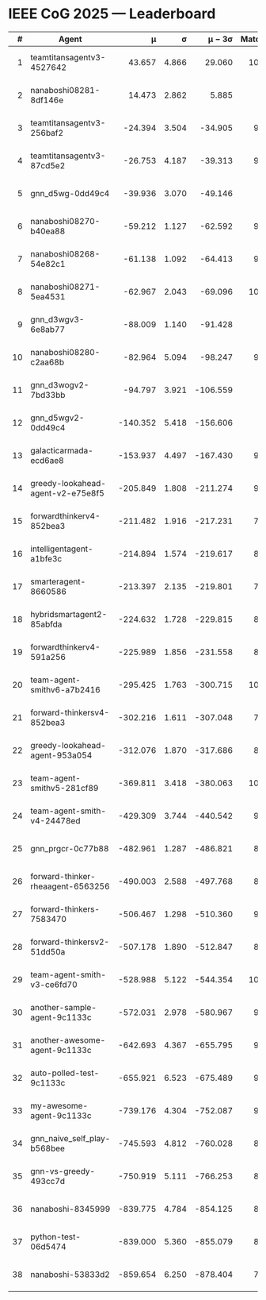 # IEEE CoG 2025 — Leaderboard

| # | Agent | μ | σ | μ − 3σ | Matches | Updated |
|---:|---|---:|---:|---:|---:|---|
| 1 | teamtitansagentv3-4527642 | 43.657 | 4.866 | 29.060 | 10076 | 2025-08-31 06:32 |
| 2 | nanaboshi08281-8df146e | 14.473 | 2.862 | 5.885 | 376 | 2025-08-31 06:32 |
| 3 | teamtitansagentv3-256baf2 | -24.394 | 3.504 | -34.905 | 9914 | 2025-08-31 06:32 |
| 4 | teamtitansagentv3-87cd5e2 | -26.753 | 4.187 | -39.313 | 9018 | 2025-08-31 06:32 |
| 5 | gnn_d5wg-0dd49c4 | -39.936 | 3.070 | -49.146 | 200 | 2025-08-31 06:32 |
| 6 | nanaboshi08270-b40ea88 | -59.212 | 1.127 | -62.592 | 9820 | 2025-08-31 06:32 |
| 7 | nanaboshi08268-54e82c1 | -61.138 | 1.092 | -64.413 | 9400 | 2025-08-31 06:32 |
| 8 | nanaboshi08271-5ea4531 | -62.967 | 2.043 | -69.096 | 10018 | 2025-08-31 06:32 |
| 9 | gnn_d3wgv3-6e8ab77 | -88.009 | 1.140 | -91.428 | 258 | 2025-08-31 06:32 |
| 10 | nanaboshi08280-c2aa68b | -82.964 | 5.094 | -98.247 | 9278 | 2025-08-31 06:32 |
| 11 | gnn_d3wogv2-7bd33bb | -94.797 | 3.921 | -106.559 | 414 | 2025-08-31 06:32 |
| 12 | gnn_d5wgv2-0dd49c4 | -140.352 | 5.418 | -156.606 | 306 | 2025-08-31 06:32 |
| 13 | galacticarmada-ecd6ae8 | -153.937 | 4.497 | -167.430 | 9180 | 2025-08-31 06:32 |
| 14 | greedy-lookahead-agent-v2-e75e8f5 | -205.849 | 1.808 | -211.274 | 9920 | 2025-08-31 06:32 |
| 15 | forwardthinkerv4-852bea3 | -211.482 | 1.916 | -217.231 | 7861 | 2025-08-31 06:32 |
| 16 | intelligentagent-a1bfe3c | -214.894 | 1.574 | -219.617 | 8141 | 2025-08-31 06:32 |
| 17 | smarteragent-8660586 | -213.397 | 2.135 | -219.801 | 7941 | 2025-08-31 06:32 |
| 18 | hybridsmartagent2-85abfda | -224.632 | 1.728 | -229.815 | 8453 | 2025-08-31 06:32 |
| 19 | forwardthinkerv4-591a256 | -225.989 | 1.856 | -231.558 | 8164 | 2025-08-31 06:32 |
| 20 | team-agent-smithv6-a7b2416 | -295.425 | 1.763 | -300.715 | 10120 | 2025-08-31 06:32 |
| 21 | forward-thinkersv4-852bea3 | -302.216 | 1.611 | -307.048 | 7820 | 2025-08-31 06:32 |
| 22 | greedy-lookahead-agent-953a054 | -312.076 | 1.870 | -317.686 | 8888 | 2025-08-31 06:32 |
| 23 | team-agent-smithv5-281cf89 | -369.811 | 3.418 | -380.063 | 10420 | 2025-08-31 06:32 |
| 24 | team-agent-smith-v4-24478ed | -429.309 | 3.744 | -440.542 | 9098 | 2025-08-31 06:32 |
| 25 | gnn_prgcr-0c77b88 | -482.961 | 1.287 | -486.821 | 8870 | 2025-08-31 06:32 |
| 26 | forward-thinker-rheaagent-6563256 | -490.003 | 2.588 | -497.768 | 8424 | 2025-08-31 06:32 |
| 27 | forward-thinkers-7583470 | -506.467 | 1.298 | -510.360 | 9260 | 2025-08-31 06:32 |
| 28 | forward-thinkersv2-51dd50a | -507.178 | 1.890 | -512.847 | 8816 | 2025-08-31 06:32 |
| 29 | team-agent-smith-v3-ce6fd70 | -528.988 | 5.122 | -544.354 | 10878 | 2025-08-31 06:32 |
| 30 | another-sample-agent-9c1133c | -572.031 | 2.978 | -580.967 | 9580 | 2025-08-31 06:32 |
| 31 | another-awesome-agent-9c1133c | -642.693 | 4.367 | -655.795 | 9080 | 2025-08-31 06:32 |
| 32 | auto-polled-test-9c1133c | -655.921 | 6.523 | -675.489 | 9640 | 2025-08-31 06:32 |
| 33 | my-awesome-agent-9c1133c | -739.176 | 4.304 | -752.087 | 9600 | 2025-08-31 06:32 |
| 34 | gnn_naive_self_play-b568bee | -745.593 | 4.812 | -760.028 | 8240 | 2025-08-31 06:32 |
| 35 | gnn-vs-greedy-493cc7d | -750.919 | 5.111 | -766.253 | 8520 | 2025-08-31 06:32 |
| 36 | nanaboshi-8345999 | -839.775 | 4.784 | -854.125 | 8130 | 2025-08-31 06:32 |
| 37 | python-test-06d5474 | -839.000 | 5.360 | -855.079 | 8240 | 2025-08-31 06:32 |
| 38 | nanaboshi-53833d2 | -859.654 | 6.250 | -878.404 | 7560 | 2025-08-31 06:32 |
